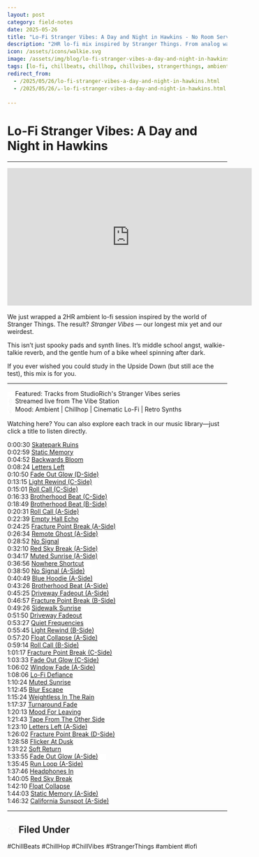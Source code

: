 ```yaml
---
layout: post
category: field-notes
date: 2025-05-26
title: "Lo-Fi Stranger Vibes: A Day and Night in Hawkins - No Room Service, Just Vibes"
description: "2HR lo-fi mix inspired by Stranger Things. From analog warmth to otherworldly chill."
icon: /assets/icons/walkie.svg
image: /assets/img/blog/lo-fi-stranger-vibes-a-day-and-night-in-hawkins.webp
tags: [lo-fi, chillbeats, chillhop, chillvibes, strangerthings, ambient]
redirect_from:
  - /2025/05/26/lo-fi-stranger-vibes-a-day-and-night-in-hawkins.html
  - /2025/05/26/☕-lo-fi-stranger-vibes-a-day-and-night-in-hawkins.html

---
```


# Lo-Fi Stranger Vibes: A Day and Night in Hawkins

---

<iframe width="560" height="315" src="https://www.youtube.com/embed/3_U9pLLI6Tk?si=KzXeYt7ZHneZRr-x&amp;start=29" title="YouTube video player" frameborder="0" allow="accelerometer; autoplay; clipboard-write; encrypted-media; gyroscope; picture-in-picture; web-share" referrerpolicy="strict-origin-when-cross-origin" allowfullscreen></iframe>

<p>We just wrapped a 2HR ambient lo-fi session inspired by the world of Stranger Things. The result? <em>Stranger Vibes</em> — our longest mix yet and our weirdest.</p>
<p>This isn’t just spooky pads and synth lines. It’s middle school angst, walkie-talkie reverb, and the gentle hum of a bike wheel spinning after dark.</p>
<p>If you ever wished you could study in the Upside Down (but still ace the test), this mix is for you.</p>

---
<p>
<img src="/assets/icons/headphones.svg" alt="Headphones icon" style="width: 1em; vertical-align: middle; margin: 0;" /> Featured: Tracks from StudioRich's Stranger Vibes series<br>
<img src="/assets/icons/mic.svg" alt="Mic icon" style="width: 1em; vertical-align: middle; margin: 0;" /> Streamed live from The Vibe Station<br>
<img src="/assets/icons/lightbulb.svg" alt="Lightbulb icon" style="width: 1em; vertical-align: middle; margin: 0;" /> Mood: Ambient | Chillhop | Cinematic Lo-Fi | Retro Synths<br>
</p>
<p>Watching here? You can also explore each track in our music library—just click a title to listen directly.</p>

<p>
0:00:30 <a href="/tracks/skatepark-ruins/?autoplay=1">Skatepark Ruins</a><br>
0:02:59 <a href="/tracks/static-memory/?autoplay=1">Static Memory</a><br>
0:04:52 <a href="/tracks/backwards-bloom/?autoplay=1">Backwards Bloom</a><br>
0:08:24 <a href="/tracks/letters-left/?autoplay=1">Letters Left</a><br>
0:10:50 <a href="/tracks/fade-out-glow-s04/?autoplay=1">Fade Out Glow (D-Side)</a><br>
0:13:15 <a href="/tracks/light-rewind-s03/?autoplay=1">Light Rewind (C-Side)</a><br>
0:15:01 <a href="/tracks/roll-call-s03/?autoplay=1">Roll Call (C-Side)</a><br>
0:16:33 <a href="/tracks/brotherhood-beat-s03/?autoplay=1">Brotherhood Beat (C-Side)</a><br>
0:18:49 <a href="/tracks/brotherhood-beat-s02/?autoplay=1">Brotherhood Beat (B-Side)</a><br>
0:20:31 <a href="/tracks/roll-call-s01/?autoplay=1">Roll Call (A-Side)</a><br>
0:22:39 <a href="/tracks/empty-hall-echo/?autoplay=1">Empty Hall Echo</a><br>
0:24:25 <a href="/tracks/fracture-point-break-s01/?autoplay=1">Fracture Point Break (A-Side)</a><br>
0:26:34 <a href="/tracks/remote-ghost-s01/?autoplay=1">Remote Ghost (A-Side)</a><br>
0:28:52 <a href="/tracks/no-signal/?autoplay=1">No Signal</a><br>
0:32:10 <a href="/tracks/red-sky-break-s01/?autoplay=1">Red Sky Break (A-Side)</a><br>
0:34:17 <a href="/tracks/muted-sunrise-s01/?autoplay=1">Muted Sunrise (A-Side)</a><br>
0:36:56 <a href="/tracks/nowhere-shortcut/?autoplay=1">Nowhere Shortcut</a> <img src="/assets/icons/youtube.svg" alt="YouTube icon" style="width: 1em; vertical-align: middle; margin: 0;" /><br>
0:38:50 <a href="/tracks/no-signal-s01/?autoplay=1">No Signal (A-Side)</a><br>
0:40:49 <a href="/tracks/blue-hoodie-s01/?autoplay=1">Blue Hoodie (A-Side)</a><br>
0:43:26 <a href="/tracks/brotherhood-beat-s01/?autoplay=1">Brotherhood Beat (A-Side)</a><br>
0:45:25 <a href="/tracks/driveway-fadeout-s01/?autoplay=1">Driveway Fadeout (A-Side)</a><br>
0:46:57 <a href="/tracks/fracture-point-break-s02/?autoplay=1">Fracture Point Break (B-Side)</a><br>
0:49:26 <a href="/tracks/sidewalk-sunrise/?autoplay=1">Sidewalk Sunrise</a> <img src="/assets/icons/youtube.svg" alt="YouTube icon" style="width: 1em; vertical-align: middle; margin: 0;" /><br>
0:51:50 <a href="/tracks/driveway-fadeout/?autoplay=1">Driveway Fadeout</a><br>
0:53:27 <a href="/tracks/quiet-frequencies/?autoplay=1">Quiet Frequencies</a><br>
0:55:45 <a href="/tracks/light-rewind-s02/?autoplay=1">Light Rewind (B-Side)</a><br>
0:57:20 <a href="/tracks/float-collapse-s01/?autoplay=1">Float Collapse (A-Side)</a><br>
0:59:14 <a href="/tracks/roll-call-s02/?autoplay=1">Roll Call (B-Side)</a><br>
1:01:17 <a href="/tracks/fracture-point-break-s03/?autoplay=1">Fracture Point Break (C-Side)</a><br>
1:03:33 <a href="/tracks/fade-out-glow-s03/?autoplay=1">Fade Out Glow (C-Side)</a><br>
1:06:02 <a href="/tracks/window-fade-s01/?autoplay=1">Window Fade (A-Side)</a><br>
1:08:06 <a href="/tracks/lo-fi-defiance/?autoplay=1">Lo-Fi Defiance</a><br>
1:10:24 <a href="/tracks/muted-sunrise/?autoplay=1">Muted Sunrise</a><br>
1:12:45 <a href="/tracks/blur-escape/?autoplay=1">Blur Escape</a><br>
1:15:24 <a href="/tracks/weightless-in-the-rain/?autoplay=1">Weightless In The Rain</a><br>
1:17:37 <a href="/tracks/turnaround-fade/?autoplay=1">Turnaround Fade</a><br>
1:20:13 <a href="/tracks/mood-for-leaving/?autoplay=1">Mood For Leaving</a><br>
1:21:43 <a href="/tracks/tape-from-the-other-side/?autoplay=1">Tape From The Other Side</a><br>
1:23:10 <a href="/tracks/letters-left-s01/?autoplay=1">Letters Left (A-Side)</a><br>
1:26:02 <a href="/tracks/fracture-point-break-s04/?autoplay=1">Fracture Point Break (D-Side)</a><br>
1:28:58 <a href="/tracks/flicker-at-dusk/?autoplay=1">Flicker At Dusk</a><br>
1:31:22 <a href="/tracks/soft-return/?autoplay=1">Soft Return</a><br>
1:33:55 <a href="/tracks/fade-out-glow-s01/?autoplay=1">Fade Out Glow (A-Side)</a> <img src="/assets/icons/youtube.svg" alt="YouTube icon" style="width: 1em; vertical-align: middle; margin: 0;" /><br>
1:35:45 <a href="/tracks/run-loop-s01/?autoplay=1">Run Loop (A-Side)</a><br>
1:37:46 <a href="/tracks/headphones-in/?autoplay=1">Headphones In</a><br>
1:40:05 <a href="/tracks/red-sky-break/?autoplay=1">Red Sky Break</a><br>
1:42:10 <a href="/tracks/float-collapse-s01/?autoplay=1">Float Collapse</a><br>
1:44:03 <a href="/tracks/static-memory-s01/?autoplay=1">Static Memory (A-Side)</a><br>
1:46:32 <a href="/tracks/california-sunspot-s01/?autoplay=1">California Sunspot (A-Side)</a><br>
</p>

---

## <img src="/assets/icons/cube.svg" alt="Cube icon" style="width: 1em; vertical-align: middle;" /> Filed Under
#ChillBeats #ChillHop #ChillVibes #StrangerThings #ambient #lofi
